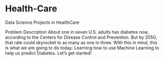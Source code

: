 # Health-Care
Data Science Projects in HealthCare 

Problem Description
About one in seven U.S. adults has diabetes now, according to the Centers for Disease Control and Prevention. But by 2050, that rate could skyrocket to as many as one in three. With this in mind, this is what we are going to do today: Learning how to use Machine Learning to help us predict Diabetes. Let’s get started!
